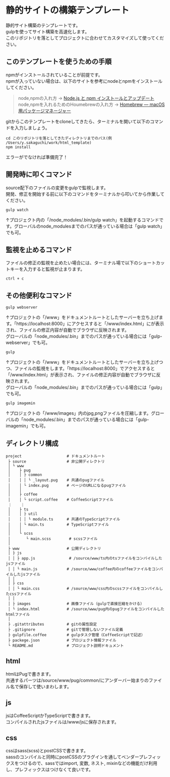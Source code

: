 # 静的サイトの構築テンプレート
静的サイト構築のテンプレートです。  
gulpを使ってサイト構築を高速化します。  
このリポジトリを落としてプロジェクトに合わせてカスタマイズして使ってください。


## このテンプレートを使うための手順
npmがインストールされていることが前提です。  
npmが入っていない場合は、以下のサイトを参考にnodeとnpmをインストールしてください。

> node,npmの入れ方 -> [Node.js と npm インストールとアップデート](http://qiita.com/jaxx2104/items/2277cec77850f2d83c7a)  
> node,npmを入れるためのHoumebrewの入れ方 -> [Homebrew — macOS 用パッケージマネージャー](https://brew.sh/index_ja.html)

gitからこのテンプレートをcloneしてきたら、ターミナルを開いて以下のコマンドを入力しましょう。
~~~
cd このリポジトリを落としてきたディレクトリまでのパス(例 /Users/y.sakaguchi/work/html_template)
npm install
~~~
エラーがでなければ準備完了！


## 開発時に叩くコマンド
source配下のファイルの変更をgulpで監視します。  
開発、修正を開始する前に以下のコマンドをターミナルから叩いてから作業してください。
~~~
gulp watch
~~~
↑プロジェクト内の「/node_modules/.bin/gulp watch」を起動するコマンドです。グローバルのnode_modulesまでのパスが通っている場合は「gulp watch」でも可。


## 監視を止めるコマンド
ファイルの修正の監視を止めたい場合には、ターミナル場で以下のショートカットキーを入力すると監視が止まります。
~~~
ctrl + c
~~~


## その他便利なコマンド
~~~
gulp webserver
~~~
↑プロジェクトの「/www」をドキュメントルートとしたサーバーを立ち上げます。「https://localhost:8000」にアクセスすると「/www/index.html」にが表示され、ファイルの修正内容が自動でブラウザに反映されます。  
グローバルの「node_modules/.bin」までのパスが通っている場合には「gulp-webserver」でも可。

~~~
gulp
~~~
↑プロジェクトの「/www」をドキュメントルートとしたサーバーを立ち上げつつ、ファイルの監視をします。「https://localhost:8000」でアクセスすると「/www/index.html」が表示され、ファイルの修正内容が自動でブラウザに反映されます。  
グローバルの「node_modules/.bin」までのパスが通っている場合には「gulp」でも可。

~~~
gulp imagemin
~~~
↑プロジェクトの「/www/images」内のjpg,pngファイルを圧縮します。グローバルの「node_modules/.bin」までのパスが通っている場合には「gulp-imagemin」でも可。


## ディレクトリ構成
~~~
project                    # ドキュメントルート
 ├ source                  # 非公開ディレクトリ
 │ └ www
 │    ├ pug
 │    │ ├ common
 │    │ │ └ _layout.pug    # 共通のpugファイル
 │    │ └ index.pug        # ページのURLになるpugファイル
 │    │
 │    ├ coffee
 │    │ └ script.coffee    # CoffeeScriptファイル
 ｜    ｜
 │    ├ ts
 │    │ ├ util
 │    │ │ └ module.ts      # 共通のTypeScriptファイル
 │    │ └ main.ts          # TypeScriptファイル
 │    │
 │    └ scss
 │       └ main.scss        # scssファイル
 │
 ├ www                     # 公開ディレクトリ
 │ ├ js
 │ │ ├ app.js               # /source/www/ts内のtsファイルをコンパイルしたjsファイル
 │ │ └ main.js             # /source/www/coffee内のcoffeeファイルをコンパイルしたjsファイル
 │ │
 │ ├ css
 │ │ └ main.css            # /source/www/css内のscssファイルをコンパイルしたcssファイル
 │ │
 │ ├ images                # 画像ファイル（gulpで直接圧縮をかける）
 │ └ index.html            # /source/www/pug内のpugファイルをコンパイルしたhtmlファイル
 │
 ├ .gitattributes          # gitの属性設定
 ├ .gitignore              # gitで管理しないファイル定義
 ├ gulpfile.coffee         # gulpタスク管理（CoffeeScriptで記述）
 ├ packege.json            # プロジェクト情報ファイル
 └ README.md               # プロジェクト説明ドキュメント
 ~~~


## html
htmlはPugで書きます。  
共通するパーツは/source/www/pug/common/にアンダーバー始まりのファイル名で保存して使いまわします。


## js
jsはCoffeeScriptかTypeScriptで書きます。  
コンパイルされたjsファイルは/www/jsに保存されます。


## css
cssはsass(scss)とpostCSSで書きます。  
sassのコンパイルと同時にpostCSSのプラグインを通してベンダープレフィックスをつけるので、sassではimport, 変数, ネスト, mixinなどの機能だけ利用し、プレフィックスはつけなくて良いです。
